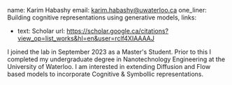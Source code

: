 name: Karim Habashy 
email: karim.habashy@uwaterloo.ca 
one_liner: Building cognitive representations using generative models, 
links:
- text: Scholar
  url: https://scholar.google.ca/citations?view_op=list_works&hl=en&user=rclf4XIAAAAJ
  
I joined the lab in September 2023 as a Master's Student. Prior to this I completed my undergraduate degree in Nanotechnology Engineering at the University of Waterloo. I am interested in extending Diffusion and Flow based models to incorporate Cognitive & Symbollic representations.
